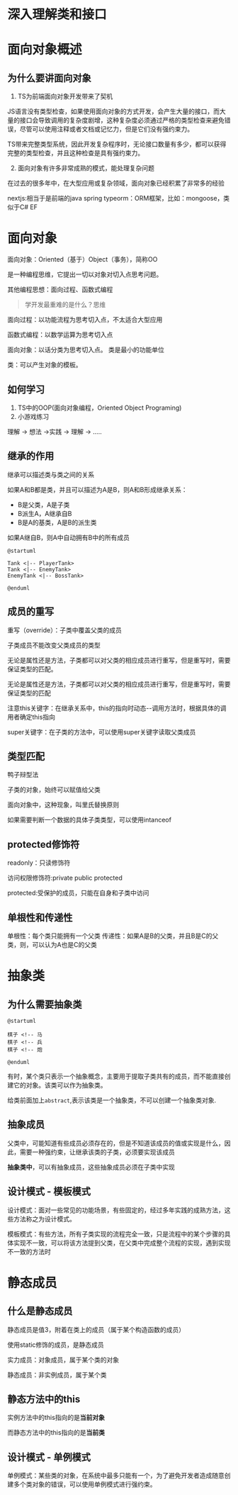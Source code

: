 # 深入理解类和接口

# 面向对象概述

## 为什么要讲面向对象

1. TS为前端面向对象开发带来了契机

JS语言没有类型检查，如果使用面向对象的方式开发，会产生大量的接口，而大量的接口会导致调用的复杂度剧增，这种复杂度必须通过严格的类型检查来避免错误，尽管可以使用注释或者文档或记忆力，但是它们没有强约束力。

TS带来完整类型系统，因此开发复杂程序时，无论接口数量有多少，都可以获得完整的类型检查，并且这种检查是具有强约束力。

2. 面向对象有许多非常成熟的模式，能处理复杂问题

在过去的很多年中，在大型应用或复杂领域，面向对象已经积累了非常多的经验

nextjs:相当于是前端的java spring
typeorm：ORM框架，比如：mongoose，类似于C# EF

# 面向对象

面向对象：Oriented（基于）Object（事务），简称OO

是一种编程思维，它提出一切以对象对切入点思考问题。

其他编程思想：面向过程、函数式编程

> 学开发最重难的是什么？思维

面向过程：以功能流程为思考切入点，不太适合大型应用

函数式编程：以数学运算为思考切入点

面向对象：以话分类为思考切入点。 类是最小的功能单位

类：可以产生对象的模板。

## 如何学习

1. TS中的OOP(面向对象编程，Oriented Object Programing)
2. 小游戏练习

理解 -> 想法 ->实践 -> 理解 -> .....

## 继承的作用

继承可以描述类与类之间的关系

如果A和B都是类，并且可以描述为A是B，则A和B形成继承关系：

- B是父类，A是子类
- B派生A，A继承自B
- B是A的基类，A是B的派生类


如果A继自B，则A中自动拥有B中的所有成员

```puml
@startuml

Tank <|-- PlayerTank>
Tank <|-- EnemyTank>
EnemyTank <|-- BossTank>

@enduml
```
## 成员的重写

重写（override）：子类中覆盖父类的成员

子类成员不能改变父类成员的类型

无论是属性还是方法，子类都可以对父类的相应成员进行重写，但是重写时，需要保证类型的匹配。

无论是属性还是方法，子类都可以对父类的相应成员进行重写，但是重写时，需要保证类型的匹配

注意this关键字：在继承关系中，this的指向时动态--调用方法时，根据具体的调用者确定this指向

super关键字：在子类的方法中，可以使用super关键字读取父类成员


## 类型匹配

鸭子辩型法

子类的对象，始终可以赋值给父类

面向对象中，这种现象，叫里氏替换原则

如果需要判断一个数据的具体子类类型，可以使用intanceof

## protected修饰符

readonly：只读修饰符

访问权限修饰符:private public protected

protected:受保护的成员，只能在自身和子类中访问

## 单根性和传递性

单根性：每个类只能拥有一个父类
传递性：如果A是B的父类，并且B是C的父类，则，可以认为A也是C的父类


# 抽象类

## 为什么需要抽象类

```puml
@startuml

棋子 <!-- 马
棋子 <!-- 兵
棋子 <!-- 炮

@enduml
```

有时，某个类只表示一个抽象概念，主要用于提取子类共有的成员，而不能直接创建它的对象。该类可以作为抽象类。

给类前面加上```abstract```,表示该类是一个抽象类，不可以创建一个抽象类对象.

## 抽象成员

父类中，可能知道有些成员必须存在的，但是不知道该成员的值或实现是什么，因此，需要一种强约束，让继承该类的子类，必须要实现该成员

**抽象类中**，可以有抽象成员，这些抽象成员必须在子类中实现

## 设计模式 - 模板模式

设计模式：面对一些常见的功能场景，有些固定的，经过多年实践的成熟方法，这些方法称之为设计模式。

模板模式：有些方法，所有子类实现的流程完全一致，只是流程中的某个步骤的具体实现不一致，可以将该方法提到父类，在父类中完成整个流程的实现，遇到实现不一致的方法时

# 静态成员

## 什么是静态成员

静态成员是值3，附着在类上的成员（属于某个构造函数的成员）

使用static修饰的成员，是静态成员

实力成员：对象成员，属于某个类的对象

静态成员：非实例成员，属于某个类

## 静态方法中的this

实例方法中的this指向的是**当前对象**

而静态方法中的this指向的是**当前类**

## 设计模式 - 单例模式

单例模式：某些类的对象，在系统中最多只能有一个，为了避免开发者造成随意创建多个类对象的错误，可以使用单例模式进行强约束。